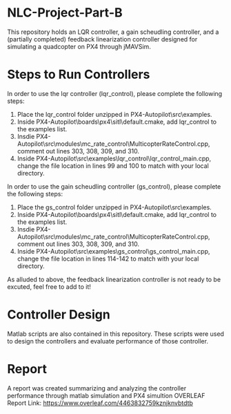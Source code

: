 # NLC-Project-Part-B
This repository holds an LQR controller, a gain scheudling controller, and a (partially completed) feedback linearization controller designed for simulating a quadcopter on PX4 through jMAVSim.

# Steps to Run Controllers
In order to use the lqr controller (lqr_control), please complete the following steps:
1) Place the lqr_control folder unzipped in PX4-Autopilot\src\examples.
2) Inside PX4-Autopilot\boards\px4\sitl\default.cmake, add lqr_control to the examples list.
3) Insdie PX4-Autopilot\src\modules\mc_rate_control\MulticopterRateControl.cpp, comment out lines 303, 308, 309, and 310.
4) Inside PX4-Autopilot\src\examples\lqr_control\lqr_control_main.cpp, change the file location in lines 99 and 100 to match with your local directory.

In order to use the gain scheudling controller (gs_control), please complete the following steps:
1) Place the gs_control folder unzipped in PX4-Autopilot\src\examples.
2) Inside PX4-Autopilot\boards\px4\sitl\default.cmake, add lqr_control to the examples list.
3) Insdie PX4-Autopilot\src\modules\mc_rate_control\MulticopterRateControl.cpp, comment out lines 303, 308, 309, and 310.
4) Inside PX4-Autopilot\src\examples\gs_control\gs_control_main.cpp, change the file location in lines 114-142 to match with your local directory.

As alluded to above, the feedback linearization controller is not ready to be excuted, feel free to add to it!

# Controller Design
Matlab scripts are also contained in this repository. These scripts were used to design the controllers and evaluate performance of those controller.

# Report
A report was created summarizing and analyzing the controller performance through matlab simulation and PX4 simultion
OVERLEAF Report Link: https://www.overleaf.com/4463832759kznjknvbtdtb
